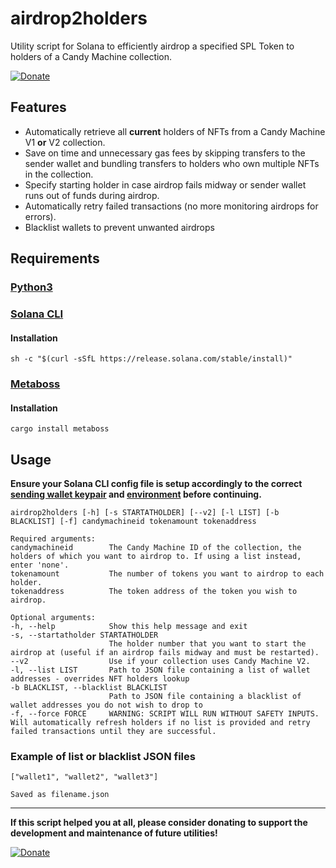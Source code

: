 # airdrop2holders
Utility script for Solana to efficiently airdrop a specified SPL Token to holders of a Candy Machine collection.

[![Donate](https://img.shields.io/badge/Donate-PayPal-green.svg)](https://www.paypal.com/donate/?hosted_button_id=KVTJPB8Z4DA8G)

## Features
- Automatically retrieve all **current** holders of NFTs from a Candy Machine V1 **or** V2 collection.
- Save on time and unnecessary gas fees by skipping transfers to the sender wallet and bundling transfers to holders who own multiple NFTs in the collection.
- Specify starting holder in case airdrop fails midway or sender wallet runs out of funds during airdrop.
- Automatically retry failed transactions (no more monitoring airdrops for errors).
- Blacklist wallets to prevent unwanted airdrops

## Requirements
### [Python3](https://www.python.org/downloads/)
### [Solana CLI](https://docs.solana.com/cli/install-solana-cli-tools)
#### Installation
```
sh -c "$(curl -sSfL https://release.solana.com/stable/install)"
```
### [Metaboss](https://github.com/samuelvanderwaal/metaboss)
#### Installation
```
cargo install metaboss
```
## Usage
**Ensure your Solana CLI config file is setup accordingly to the correct [sending wallet keypair](https://docs.solana.com/cli/transfer-tokens) and [environment](https://docs.solana.com/cli/choose-a-cluster) before continuing.**

```
airdrop2holders [-h] [-s STARTATHOLDER] [--v2] [-l LIST] [-b BLACKLIST] [-f] candymachineid tokenamount tokenaddress
```
```
Required arguments:
candymachineid        The Candy Machine ID of the collection, the holders of which you want to airdrop to. If using a list instead, enter 'none'.
tokenamount           The number of tokens you want to airdrop to each holder.
tokenaddress          The token address of the token you wish to airdrop.

Optional arguments:
-h, --help            Show this help message and exit
-s, --startatholder STARTATHOLDER
                      The holder number that you want to start the airdrop at (useful if an airdrop fails midway and must be restarted).
--v2                  Use if your collection uses Candy Machine V2.
-l, --list LIST       Path to JSON file containing a list of wallet addresses - overrides NFT holders lookup
-b BLACKLIST, --blacklist BLACKLIST
                      Path to JSON file containing a blacklist of wallet addresses you do not wish to drop to
-f, --force FORCE     WARNING: SCRIPT WILL RUN WITHOUT SAFETY INPUTS. Will automatically refresh holders if no list is provided and retry failed transactions until they are successful.
```

### Example of list or blacklist JSON files
```
["wallet1", "wallet2", "wallet3"]
```
`Saved as filename.json`

---
**If this script helped you at all, please consider donating to support the development and maintenance of future utilities!**

[![Donate](https://img.shields.io/badge/Donate-PayPal-green.svg)](https://www.paypal.com/donate/?hosted_button_id=KVTJPB8Z4DA8G)
